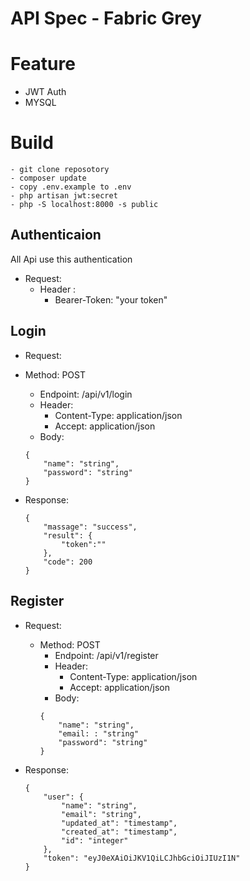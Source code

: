 # **API Spec - Fabric Grey**

# Feature

* JWT Auth
* MYSQL

# Build
    - git clone reposotory
    - composer update
    - copy .env.example to .env
    - php artisan jwt:secret
    - php -S localhost:8000 -s public

## Authenticaion

All Api use this authentication

* Request:
    - Header :
        * Bearer-Token: "your token"

## Login

* Request:

- Method: POST
    - Endpoint: /api/v1/login
    - Header:
        * Content-Type: application/json
        * Accept: application/json
    - Body: 
    ```
    {
        "name": "string",
        "password": "string"
    }

    ```
- Response:

    ```
    {
        "massage": "success",
        "result": {
            "token":""
        },
        "code": 200
    }
    ```

## Register

* Request:

    - Method: POST
        - Endpoint: /api/v1/register
        - Header:
            * Content-Type: application/json
            * Accept: application/json
        - Body: 
        ```
        {
            "name": "string",
            "email: : "string"
            "password": "string"
        }

        ```
- Response:

    ```
    {
        "user": {
            "name": "string",
            "email": "string",
            "updated_at": "timestamp",
            "created_at": "timestamp",
            "id": "integer"
        },
        "token": "eyJ0eXAiOiJKV1QiLCJhbGciOiJIUzI1N"
    }
    ```
